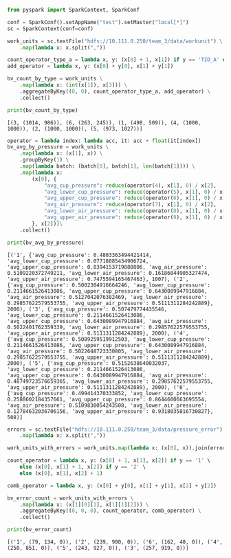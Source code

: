 ```python
from pyspark import SparkContext, SparkConf

conf = SparkConf().setAppName("test").setMaster("local[*]")
sc = SparkContext(conf=conf)
```


```python
work_units = sc.textFile("hdfs://10.111.0.250/team_3/data/workunit") \
    .map(lambda x: x.split(",")) 

count_operator_type_a = lambda x, y: (x[0] + 1, x[1]) if y == 'TID_A' else (x[0], x[1] + 1)
add_operator = lambda x, y: (x[0] + y[0], x[1] + y[1])

bv_count_by_type = work_units \
    .map(lambda x: (int(x[1]), x[3])) \
    .aggregateByKey((0, 0), count_operator_type_a, add_operator) \
    .collect()

print(bv_count_by_type)
```

    [(3, (1014, 986)), (6, (263, 245)), (1, (498, 509)), (4, (1000, 1000)), (2, (1000, 1000)), (5, (973, 1027))]



```python
operator = lambda index: lambda acc, it: acc + float(it[index])
bv_avg_by_pressure = work_units \
    .map(lambda x: (x[1], x)) \
    .groupByKey(1) \
    .map(lambda batch: (batch[0], batch[1], len(batch[1]))) \
    .map(lambda x: 
        (x[0], {
            "avg_cup_pressure": reduce(operator(4), x[1], 0) / x[2],
            "avg_lower_cup_pressure": reduce(operator(5), x[1], 0) / x[2],
            "avg_upper_cup_pressure": reduce(operator(6), x[1], 0) / x[2],
            "avg_air_pressure": reduce(operator(7), x[1], 0) / x[2],
            "avg_lower_air_pressure": reduce(operator(8), x[1], 0) / x[2],
            "avg_upper_air_pressure": reduce(operator(9), x[1], 0) / x[2]
        }, x[2]))\
    .collect()

print(bv_avg_by_pressure)
```

    [('1', {'avg_cup_pressure': 0.4803363494421414, 'avg_lower_cup_pressure': 0.07718085434906724, 'avg_upper_cup_pressure': 0.8394153719880806, 'avg_air_pressure': 0.5109220372749211, 'avg_lower_air_pressure': 0.16186044905327474, 'avg_upper_air_pressure': 0.7475594165467463}, 1007), ('2', {'avg_cup_pressure': 0.5002304916664246, 'avg_lower_cup_pressure': 0.2114661526413086, 'avg_upper_cup_pressure': 0.6430089947916884, 'avg_air_pressure': 0.5127042076382469, 'avg_lower_air_pressure': 0.29857622579553755, 'avg_upper_air_pressure': 0.5111311284242889}, 2000), ('3', {'avg_cup_pressure': 0.507479774435546, 'avg_lower_cup_pressure': 0.2114661526413086, 'avg_upper_cup_pressure': 0.6430089947916884, 'avg_air_pressure': 0.5022401762359339, 'avg_lower_air_pressure': 0.29857622579553755, 'avg_upper_air_pressure': 0.5111311284242889}, 2000), ('4', {'avg_cup_pressure': 0.5089259519912503, 'avg_lower_cup_pressure': 0.2114661526413086, 'avg_upper_cup_pressure': 0.6430089947916884, 'avg_air_pressure': 0.5022648723330805, 'avg_lower_air_pressure': 0.29857622579553755, 'avg_upper_air_pressure': 0.5111311284242889}, 2000), ('5', {'avg_cup_pressure': 0.5152638640032037, 'avg_lower_cup_pressure': 0.2114661526413086, 'avg_upper_cup_pressure': 0.6430089947916884, 'avg_air_pressure': 0.48749723576659365, 'avg_lower_air_pressure': 0.29857622579553755, 'avg_upper_air_pressure': 0.5111311284242889}, 2000), ('6', {'avg_cup_pressure': 0.499414370333852, 'avg_lower_cup_pressure': 0.2588602184357661, 'avg_upper_cup_pressure': 0.8644600663695554, 'avg_air_pressure': 0.5109830054243508, 'avg_lower_air_pressure': 0.12784632036706156, 'avg_upper_air_pressure': 0.9318035816730827}, 508)]



```python
errors = sc.textFile("hdfs://10.111.0.250/team_3/data/pressure_error") \
    .map(lambda x: x.split(","))

work_units_with_errors = work_units.map(lambda x: (x[0], x)).join(errors.map(lambda x: (x[1], x)))

count_operator = lambda x, y: (x[0] + 1, x[1], x[2]) if y == '1' \
    else (x[0], x[1] + 1, x[2]) if y == '2' \
    else (x[0], x[1], x[2] + 1)    

comb_operator = lambda x, y: (x[0] + y[0], x[1] + y[1], x[2] + y[2])

bv_error_count = work_units_with_errors \
    .map(lambda x: (x[1][0][1], x[1][1][2])) \
    .aggregateByKey((0, 0, 0), count_operator, comb_operator) \
    .collect()

print(bv_error_count)
```

    [('1', (79, 134, 0)), ('2', (239, 900, 0)), ('6', (162, 40, 0)), ('4', (250, 851, 0)), ('5', (243, 927, 0)), ('3', (257, 919, 0))]



```python

```

